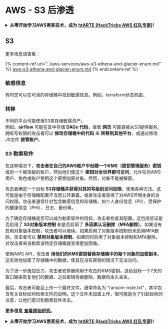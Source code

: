 # AWS - S3 后渗透

<details>

<summary><strong>从零开始学习AWS黑客技术，成为</strong> <a href="https://training.hacktricks.xyz/courses/arte"><strong>htARTE (HackTricks AWS 红队专家)</strong></a><strong>!</strong></summary>

支持HackTricks的其他方式：

* 如果您想在 **HackTricks中看到您的公司广告** 或 **下载HackTricks的PDF版本**，请查看[**订阅计划**](https://github.com/sponsors/carlospolop)！
* 获取 [**官方PEASS & HackTricks商品**](https://peass.creator-spring.com)
* 发现 [**PEASS家族**](https://opensea.io/collection/the-peass-family)，我们独家的 [**NFTs系列**](https://opensea.io/collection/the-peass-family)
* **加入** 💬 [**Discord群组**](https://discord.gg/hRep4RUj7f) 或 [**telegram群组**](https://t.me/peass) 或在 **Twitter** 🐦 上 **关注** 我 [**@carlospolopm**](https://twitter.com/carlospolopm)**。**
* **通过向** [**HackTricks**](https://github.com/carlospolop/hacktricks) 和 [**HackTricks Cloud**](https://github.com/carlospolop/hacktricks-cloud) github仓库提交PR来分享您的黑客技巧。**

</details>

## S3

更多信息请查看：

{% content-ref url="../aws-services/aws-s3-athena-and-glacier-enum.md" %}
[aws-s3-athena-and-glacier-enum.md](../aws-services/aws-s3-athena-and-glacier-enum.md)
{% endcontent-ref %}

### 敏感信息

有时您可以在可读的存储桶中找到敏感信息。例如，terraform状态机密。

### 转移

不同的平台可能使用S3来存储敏感资产。\
例如，**airflow** 可能在其中存储 **DAGs** **代码**，或者 **网页** 可能直接从S3提供服务。拥有写权限的攻击者可以 **修改存储桶中的代码** 来 **转移到其他平台**，或通过修改JS文件 **接管账户**。

### S3 勒索软件

在这种情况下，**攻击者在自己的AWS账户中创建一个KMS（密钥管理服务）密钥** 或另一个被攻破的账户。然后他们使这个 **密钥对全世界都可访问**，允许任何AWS用户、角色或账户使用这个密钥加密对象。然而，对象不能被解密。

攻击者确定一个目标 **S3存储桶并获得对其的写级别访问权限**，使用各种方法。这可能是由于存储桶配置不当而公开暴露，或者攻击者获得了对AWS环境本身的访问权限。攻击者通常针对包含敏感信息的存储桶，如个人身份信息（PII）、受保护的健康信息（PHI）、日志、备份等。

为了确定存储桶是否可以成为勒索软件的目标，攻击者检查其配置。这包括验证是否启用了 **S3对象版本控制** 和是否启用了 **多因素认证删除（MFA删除）**。如果没有启用对象版本控制，攻击者可以继续。如果启用了对象版本控制但未启用MFA删除，攻击者可以 **禁用对象版本控制**。如果同时启用了对象版本控制和MFA删除，对攻击者来说勒索该特定存储桶就变得更加困难。

使用AWS API，攻击者 **用他们的KMS密钥替换存储桶中的每个对象的加密副本**。这有效地加密了存储桶中的数据，使其在没有密钥的情况下无法访问。

为了进一步施加压力，攻击者安排删除用于攻击的KMS密钥。这给目标一个7天的窗口期来恢复他们的数据，之后密钥将被删除，数据将永久丢失。

最后，攻击者可能会上传一个最终文件，通常命名为 "ransom-note.txt"，其中包含有关目标如何检索文件的说明。这个文件未加密上传，很可能是为了引起目标的注意，让他们意识到勒索软件攻击。

**更多信息** [**查看原始研究**](https://rhinosecuritylabs.com/aws/s3-ransomware-part-1-attack-vector/)**。**

<details>

<summary><strong>从零开始学习AWS黑客技术，成为</strong> <a href="https://training.hacktricks.xyz/courses/arte"><strong>htARTE (HackTricks AWS 红队专家)</strong></a><strong>!</strong></summary>

支持HackTricks的其他方式：

* 如果您想在 **HackTricks中看到您的公司广告** 或 **下载HackTricks的PDF版本**，请查看[**订阅计划**](https://github.com/sponsors/carlospolop)！
* 获取 [**官方PEASS & HackTricks商品**](https://peass.creator-spring.com)
* 发现 [**PEASS家族**](https://opensea.io/collection/the-peass-family)，我们独家的 [**NFTs系列**](https://opensea.io/collection/the-peass-family)
* **加入** 💬 [**Discord群组**](https://discord.gg/hRep4RUj7f) 或 [**telegram群组**](https://t.me/peass) 或在 **Twitter** 🐦 上 **关注** 我 [**@carlospolopm**](https://twitter.com/carlospolopm)**。**
* **通过向** [**HackTricks**](https://github.com/carlospolop/hacktricks) 和 [**HackTricks Cloud**](https://github.com/carlospolop/hacktricks-cloud) github仓库提交PR来分享您的黑客技巧。**

</details>
